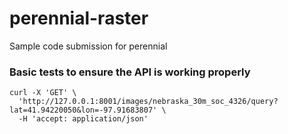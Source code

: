 # perennial-raster
Sample code submission for perennial



### Basic tests to ensure the API is working properly
```
curl -X 'GET' \
  'http://127.0.0.1:8001/images/nebraska_30m_soc_4326/query?lat=41.94220050&lon=-97.91683807' \
  -H 'accept: application/json'
```